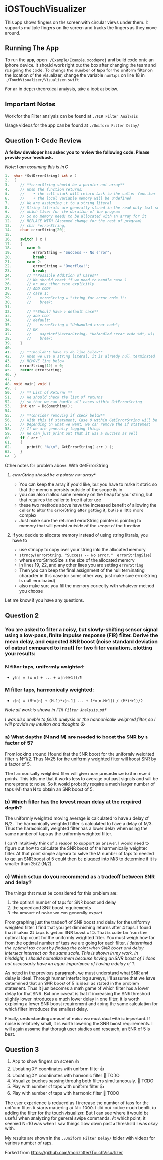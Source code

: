 # iOSTouchVisualizer

This app shows fingers on the screen with circular views under them. It supports multiple fingers on the screen and tracks the fingers as they move around.

## Running The App

To run the app, open `./Example/Example.xcodeproj` and build code onto an iphone device. It should work right out the box after changing the team and resigning the code. To change the number of taps for the uniform filter on the location of the visualizer, change the variable `numTaps` on line 18 in `./TouchVisualizer/Visualizer.swift`

For an in depth theoretical analysis, take a look at below.

## Important Notes

Work for the Filter analysis can be found at `./FIR Filter Analysis`

Usage videos for the app can be found at `./Uniform Filter Delay/`

## Question 1: Code Review
**A fellow developer has asked you to review the following code. Please provide your feedback.**

*Note: I am assuming this is in C*
```C
1.  char *GetErrorString( int x )
2.  {
3.     // **errorString should be a pointer not array**
4.     // When the function returns:
5.     //    • the call stack will return back to the caller function
6.     //    • the local variable memory will be undefined
7.     // We are assigning it to a string literal
8.     // String literals are generally stored in the read only text segment
9.     // which lives for the duration of the program
10.    // So no memory needs to be allocated with an array for it
12.    // REPLACE WITH (Assumed change for the rest of program)
13.    // char *errorString;
14.    char errorString[20];
15.
16.    switch ( x )
17.    {
18.       case 0:
19.          errorString = "Success -- No error";
20.          break;
21.       case 2:
22.          errorString = "Overflow!";
23.          break;
24.       // **Possible Addition of Cases**
25.       // We should check if we need to handle case 1
26.       // or any other case explicitly
27.       // ADD CODE
28.       // case 1:
29.       //    errorString = "string for error code 1";
30.       //    break;
31.
32.       // **Should have a default case**
33.       // ADD CODE
34.       // default:
35.       //    errorString = "Unhandled error code";
36.       // OR
37.       //    asprintf(&errorString, "Unhandled error code %d", x);
38.       //    break;
39.    }
40.
41.    // **Shouldn't have to do line below**
42.    // When we use a string literal, it is already null terminated
43.    // REMOVE line below
44.    errorString[19] = 0;
45.    return errorString;
46. }
47.
48. void main( void )
49. {
50.    // ** List of Returns **
51.    // We should check the list of returns
52.    // so that we can handle all cases within GetErrorString
53.    int err = DoSomething();
54.
55.    // **consider removing if check below**
56.    // With this if statement, Case 0 within GetErrorString will be ignored
57.    // Depending on what we want, we can remove the if statement
58.    // If we are generally logging things
59.    // We can just print out that it was a success as well
60.    if ( err )
61.    {
62.       printf( "%s\n", GetErrorString( err ) );
63.    }
64. }
```

Other notes for problem above.
With GetErrorString
1. *errorString should be a pointer not array**
   * You can keep the array if you'd like, but you have to make it static so that the memory persists outside of the scope its in
   * you can also malloc some memory on the heap for your string, but that requires the caller to free it after use
   * these two methods above have the increased benefit of allowing the caller to alter the errorString after getting it, but is a little more complex
   * Just make sure the returned errorString pointer is pointing to memory that will persist outside of the scope of the function

2. If you decide to allocate memory instead of using string literals, you have to
   * use strncpy to copy over your string into the allocated memory
   * `strncpy(errorString, "Success -- No error.", errorStringSize)`
   * where errorStringSize is the size of the allocated memory
   * in lines 19, 22, and any other lines you are setting `errorString`
   * Then you can keep the final assignment of the null terminating character in this case (or some other way, just make sure errorString is null terminated)
   * also make sure you fill the memory correclty with whatever method you choose

Let me know if you have any questions.

## Question 2

### You are asked to filter a noisy, but slowly-shifting sensor signal using a low-pass, finite impulse response (FIR) filter.  Derive the mean delay, and expected SNR boost (noise standard deviation of output compared to input) for two filter variations, plotting your results:

### N filter taps, uniformly weighted:
* `y[n] = (x[n] + ... + x[n-N+1])/N`

### M filter taps, harmonically weighted:
* `z[n] = (M*x[n] + (M-1)*x[n-1] ... + 1*x[n-M+1]) / (M*(M+1)/2`

*Note all work is shown in `FIR Filter Analysis.pdf`*

*I was also unable to finish analysis on the harmonically weighted filter, so I will provide my intuiton and thoughts* 😭

### a) What depths (N and M) are needed to boost the SNR by a factor of 5?

From looking around I found that the SNR boost for the uniformly weighted filter is N^1/2. Thus N=25 for the uniformly weighted filter will boost SNR by a factor of 5.

The harmonically weighted filter will give more precedence to the recent points. This tells me that it works less to average out past signals and will be more prone to noise. So it would probably require a much larger number of taps (M) than N to obtain an SNR boost of 5.

### b) Which filter has the lowest mean delay at the required depth?

The uniformly weighted moving average is calculated to have a delay of N/2. The harmonically weighted filter is calculated to have a delay of M/3. Thus the harmonically weighted filter has a lower delay when using the same number of taps as the uniformly weighted filter.

I can't intuitively think of a reason to support an answer. I would need to figure out how to calculate the SNR boost of the harmonically weighted filter. At that point simple algebra to solve the M number of taps to needed to get an SNR boost of 5 could then be plugged into M/3 to determine if it is smaller than 25/2 (N/2).

### c) Which setup do you recommend as a tradeoff between SNR and delay?

The things that must be considered for this problem are:
1. the optimal number of taps for SNR boost and delay
1. the speed and SNR boost requirements
1. the amount of noise we can generally expect

From graphing just the tradeoff of SNR boost and delay for the uniformly weighted filter. I find that you get diminishing returns after 4 taps. I found that it takes 25 taps to get an SNR boost of 5. That is quite far from the optimal tap count for the uniformly weighted filter. You must weigh how far from the optimal number of taps we are going for each filter. *I determined the optimal tap count by finding the point when SNR boost and delay intersect intersect on the same scale. This is shown in my work. In hindsight, I should normalize them because having an SNR boost of 1 does not necessarily have an equal importance of having a delay of 1.*

As noted in the previous paragraph, we must understand what SNR and delay is ideal. Through human interfacing surveys, I'll assume that we have determined that an SNR boost of 5 is ideal as stated in the problem statement. Thus it just becomes a math game of which filter has a lower delay for that SNR. But one caveat is that if increasing the SNR threshold slightly lower introduces a much lower delay in one filter, it is worth exploring a lower SNR boost requirement and doing the same calculation for which filter introduces the smallest delay.

Finally, understanding amount of noise we must deal with is important. If noise is relatively small, it is worth lowering the SNR boost requirements. I will again assume that thorugh user studies and research, an SNR of 5 is best.

## Question 3

1. App to show fingers on screen 👍
2. Updating XY coordinates with uniform filter 👍
3. Updating XY coordinates with harmonic filter 📌 TODO
4. Visualize touches passing throuhg both filters simultaneously. 📌 TODO
5. Play with number of taps with uniform filter 👍
6. Play with number of taps with harmonic filter 📌 TODO

The user experience is reduced as I increase the number of taps for the uniform filter. It starts mattering at N = 1000. I did not notice much benifit to adding the filter for the touch visualizer. But I can see where it would be useful when analyzing for general swipe commands. At which point, it seemed N=10 was when I saw things slow down past a threshold I was okay with.

My results are shown in the `./Uniform Filter Delay/` folder with videos for various number of taps.

Forked from https://github.com/morizotter/TouchVisualizer
